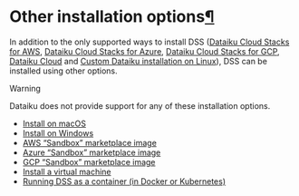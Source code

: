 Other installation options[¶](#other-installation-options "Permalink to this heading")
======================================================================================


In addition to the only supported ways to install DSS ([Dataiku Cloud Stacks for AWS](../cloudstacks-aws/index.html), [Dataiku Cloud Stacks for Azure](../cloudstacks-azure/index.html), [Dataiku Cloud Stacks for GCP](../cloudstacks-gcp/index.html), [Dataiku Cloud](../index.html) and [Custom Dataiku installation on Linux](../custom/initial-install.html)), DSS can be installed using other options.



Warning


Dataiku does not provide support for any of these installation options.




* [Install on macOS](osx.html)
* [Install on Windows](windows.html)
* [AWS “Sandbox” marketplace image](aws.html)
* [Azure “Sandbox” marketplace image](azure.html)
* [GCP “Sandbox” marketplace image](gcp.html)
* [Install a virtual machine](vm.html)
* [Running DSS as a container (in Docker or Kubernetes)](container.html)